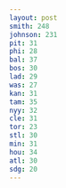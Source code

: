```yaml
---
layout: post
smith: 248
johnson: 231
pit: 31
phi: 28
bal: 37
bos: 30
lad: 29
was: 27
kan: 31
tam: 35
nyy: 32
cle: 31
tor: 23
stl: 30
min: 31
hou: 34
atl: 30
sdg: 20
---
```

